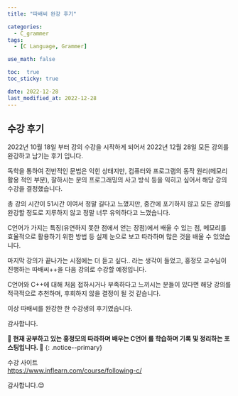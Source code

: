 ```yaml
---
title: "따배씨 완강 후기"

categories:
  - C_grammer
tags:
  - [C Language, Grammer]

use_math: false

toc:  true
toc_sticky: true

date: 2022-12-28
last_modified_at: 2022-12-28
---
```


## 수강 후기  

2022년 10월 18일 부터 강의 수강을 시작하게 되어서 2022년 12월 28일 모든 강의를 완강하고 남기는 후기 입니다.  

독학을 통하여 전반적인 문법은 익힌 상태지만, 컴퓨터와 프로그램의 동작 원리(메모리 활용 적인 부분), 잘하시는 분의 프로그래밍의 사고 방식 등을 익히고 싶어서 해당 강의 수강을 결정했습니다.

총 강의 시간이 51시간 이여서 정말 길다고 느꼈지만, 중간에 포기하지 않고 모든 강의를 완강할 정도로 지루하지 않고 정말 너무 유익하다고 느꼈습니다.  

C언어가 가지는 특징(유연하지 못한 점에서 얻는 장점)에서 배울 수 있는 점, 메모리를 효율적으로 활용하기 위한 방법 등 실제 눈으로 보고 따라하며 많은 것을 배울 수 있었습니다.  

마지막 강의가 끝나가는 시점에는 더 듣고 싶다.. 라는 생각이 들었고, 홍정모 교수님이 진행하는 따배씨++을 다음 강의로 수강할 예정입니다.  

C언어와 C++에 대해 처음 접하시거나 부족하다고 느끼시는 분들이 있다면 해당 강의를 적극적으로 추천하며, 후회하지 않을 결정이 될 것 같습니다.  

이상 따배씨를 완강한 한 수강생의 후기였습니다.  

감사합니다.  

**🐢 현재 공부하고 있는 홍정모의 따라하며 배우는 C언어 를 학습하며 기록 및 정리하는 포스팅입니다. 🐢**
{: .notice--primary}   

수강 사이트  
<https://www.inflearn.com/course/following-c/>

감사합니다.😊
